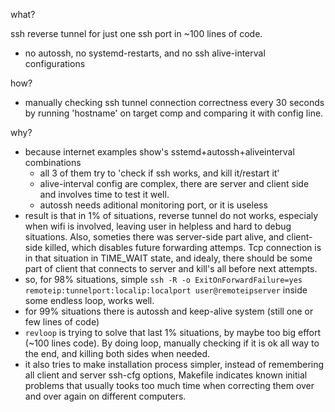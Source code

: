 what?

ssh reverse tunnel for just one ssh port in ~100 lines of code.
* no autossh, no systemd-restarts, and no ssh alive-interval configurations

how?
* manually checking ssh tunnel connection correctness every 30 seconds by running 'hostname' on target comp and comparing it with config line.

why?

* because internet examples show's sstemd+autossh+aliveinterval combinations
   * all 3 of them try to 'check if ssh works, and kill it/restart it'
   * alive-interval config are complex, there are server and client side and involves time to test it well.
   * autossh needs aditional monitoring port, or it is useless
* result is that in 1% of situations, reverse tunnel do not works, especialy when wifi is involved, 
  leaving user in helpless and hard to debug situations. Also, someties there was server-side part alive, and client-side killed, 
  which disables future forwarding attemps. Tcp connection is in that situation in TIME_WAIT state, and idealy, there should be 
  some part of client that connects to server and kill's all before next attempts.
* so, for 98% situations, simple `ssh -R -o ExitOnForwardFailure=yes remoteip:tunnelport:localip:localport user@remoteipserver` inside some endless loop, works well.
* for 99% situations there is autossh and keep-alive system (still one or few lines of code)
* `revloop` is trying to solve that last 1% situations, by maybe too big effort (~100 lines code). By doing loop, manually 
  checking if it is ok all way to the end, and killing both sides when needed. 
* it also tries to make installation process simpler, instead of remembering all client and server ssh-cfg options, 
  Makefile indicates known initial problems that usually tooks too much time when correcting them over and over 
  again on different computers. 
